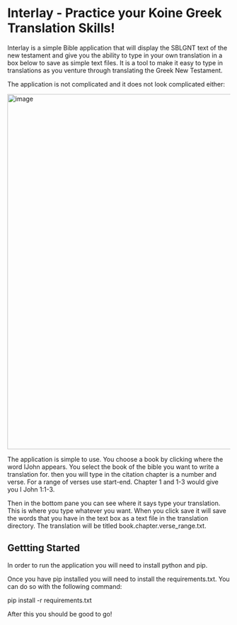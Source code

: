 # Interlay - Practice your Koine Greek Translation Skills! 
Interlay is a simple Bible application that will display the SBLGNT text of the new testament and give you the ability to type in your own translation in a box below to save as simple text files. It is a tool to make it easy to type in translations as you venture through translating the Greek New Testament.

The application is not complicated and it does not look complicated either:

<img width="801" alt="image" src="https://github.com/endelofaustin/Interlay/assets/53027219/b12cfb80-43d3-43b9-a4e6-98e09fcd684d">

The application is simple to use. You choose a book by clicking where the word IJohn appears. 
You select the book of the bible you want to write a translation for. then you will type in the citation chapter is a number and verse. For a range of verses use start-end. Chapter 1 and 1-3 would give you I John 1:1-3. 

Then in the bottom pane you can see where it says type your translation. This is where you type whatever you want. When you click save it will save the words that you have in the text box as a text file in the translation directory. The translation will be titled book.chapter.verse_range.txt. 


## Gettting Started ##

In order to run the application you will need to install python and pip.

Once you have pip installed you will need to install the requirements.txt. 
You can do so with the following command:

pip install -r requirements.txt

After this you should be good to go! 
